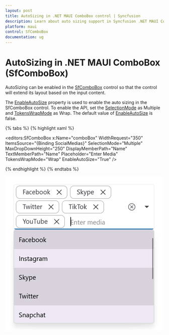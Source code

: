 ```yaml
---
layout: post
title: AutoSizing in .NET MAUI ComboBox control | Syncfusion
description: Learn about auto sizing support in Syncfusion .NET MAUI ComboBox (SfComboBox) control and more here.
platform: maui
control: SfComboBox
documentation: ug
---
```


# AutoSizing in .NET MAUI ComboBox (SfComboBox)

AutoSizing can be enabled in the [SfComboBox](https://help.syncfusion.com/cr/maui/Syncfusion.Maui.Inputs.SfComboBox.html) control so that the control will extend its layout based on the input content.

The [EnableAutoSize](https://help.syncfusion.com/cr/maui/Syncfusion.Maui.Inputs.SfComboBox.html#Syncfusion_Maui_Inputs_SfComboBox_EnableAutoSize) property is used to enable the auto sizing in the SfComboBox control. To enable the API, set the [SelectionMode](https://help.syncfusion.com/cr/maui/Syncfusion.Maui.Inputs.SfComboBox.html#Syncfusion_Maui_Inputs_SfComboBox_SelectionMode) as Multiple and [TokensWrapMode](https://help.syncfusion.com/cr/maui/Syncfusion.Maui.Inputs.SfComboBox.html#Syncfusion_Maui_Inputs_SfComboBox_TokensWrapMode) as Wrap. The default value of [EnableAutoSize](https://help.syncfusion.com/cr/maui/Syncfusion.Maui.Inputs.SfComboBox.html#Syncfusion_Maui_Inputs_SfComboBox_EnableAutoSize) is false.

{% tabs %}
{% highlight xaml %}

<editors:SfComboBox x:Name="comboBox"
             WidthRequest="350"
             ItemsSource="{Binding SocialMedias}"
             SelectionMode="Multiple"
             MaxDropDownHeight="250"
             DisplayMemberPath="Name"
             TextMemberPath="Name"
             Placeholder="Enter Media"
             TokensWrapMode="Wrap"
             EnableAutoSize="True" />

{% endhighlight %}
{% endtabs %}

![.NET MAUI ComboBox AutoSize.](Images/AutoSizing/net-maui-combobox-autosize.png)

